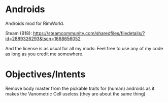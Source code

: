# Androids
Androids mod for RimWorld.


Steam (B18): https://steamcommunity.com/sharedfiles/filedetails/?id=2889326293&tscn=1668656052

And the license is as usual for all my mods: Feel free to use any of my code as long as you credit me somewhere.

# Objectives/Intents
Remove body master from the pickable traits for (human) androids as it makes the Vanometric Cell useless (they are about the same thing)
